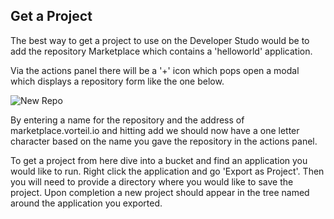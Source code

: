 ## Get a Project
The best way to get a project to use on the Developer Studo would be to add the repository Marketplace which contains a 'helloworld' application.

Via the actions panel there will be a '+' icon which pops open a modal which displays a repository form like the one below. 

![New Repo](https://storage.googleapis.com/vorteil-dl/assets/documentation/newrepo.png "New Repo Screenshot")

By entering a name for the repository and the address of marketplace.vorteil.io and hitting add we should now have a one letter character based on the name you gave the repository in the actions panel. 

To get a project from here dive into a bucket and find an application you would like to run. Right click the application and go 'Export as Project'. Then you will need to provide a directory where you would like to save the project. Upon completion a new project should appear in the tree named around the application you exported.